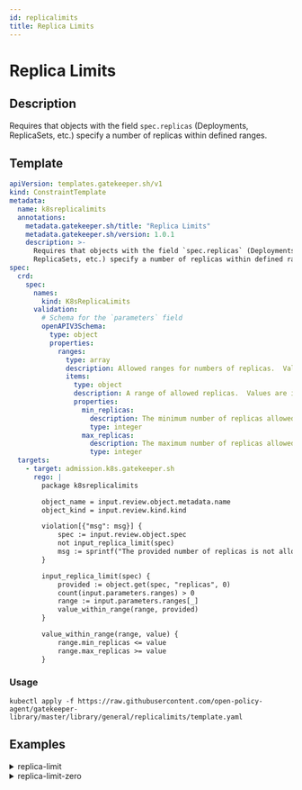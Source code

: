 ```yaml
---
id: replicalimits
title: Replica Limits
---
```


# Replica Limits

## Description
Requires that objects with the field `spec.replicas` (Deployments, ReplicaSets, etc.) specify a number of replicas within defined ranges.

## Template
```yaml
apiVersion: templates.gatekeeper.sh/v1
kind: ConstraintTemplate
metadata:
  name: k8sreplicalimits
  annotations:
    metadata.gatekeeper.sh/title: "Replica Limits"
    metadata.gatekeeper.sh/version: 1.0.1
    description: >-
      Requires that objects with the field `spec.replicas` (Deployments,
      ReplicaSets, etc.) specify a number of replicas within defined ranges.
spec:
  crd:
    spec:
      names:
        kind: K8sReplicaLimits
      validation:
        # Schema for the `parameters` field
        openAPIV3Schema:
          type: object
          properties:
            ranges:
              type: array
              description: Allowed ranges for numbers of replicas.  Values are inclusive.
              items:
                type: object
                description: A range of allowed replicas.  Values are inclusive.
                properties:
                  min_replicas:
                    description: The minimum number of replicas allowed, inclusive.
                    type: integer
                  max_replicas:
                    description: The maximum number of replicas allowed, inclusive.
                    type: integer
  targets:
    - target: admission.k8s.gatekeeper.sh
      rego: |
        package k8sreplicalimits

        object_name = input.review.object.metadata.name
        object_kind = input.review.kind.kind

        violation[{"msg": msg}] {
            spec := input.review.object.spec
            not input_replica_limit(spec)
            msg := sprintf("The provided number of replicas is not allowed for %v: %v. Allowed ranges: %v", [object_kind, object_name, input.parameters])
        }

        input_replica_limit(spec) {
            provided := object.get(spec, "replicas", 0)
            count(input.parameters.ranges) > 0
            range := input.parameters.ranges[_]
            value_within_range(range, provided)
        }

        value_within_range(range, value) {
            range.min_replicas <= value
            range.max_replicas >= value
        }

```

### Usage
```shell
kubectl apply -f https://raw.githubusercontent.com/open-policy-agent/gatekeeper-library/master/library/general/replicalimits/template.yaml
```
## Examples
<details>
<summary>replica-limit</summary><blockquote>

<details>
<summary>constraint</summary>

```yaml
apiVersion: constraints.gatekeeper.sh/v1beta1
kind: K8sReplicaLimits
metadata:
  name: replica-limits
spec:
  match:
    kinds:
      - apiGroups: ["apps"]
        kinds: ["Deployment"]
      - apiGroups: ["autoscaling"]
        kinds: ["Scale"]
  parameters:
    ranges:
    - min_replicas: 3
      max_replicas: 50

```

Usage

```shell
kubectl apply -f https://raw.githubusercontent.com/open-policy-agent/gatekeeper-library/master/library/general/replicalimits/samples/replicalimits/constraint.yaml
```

</details>

<details>
<summary>example-allowed</summary>

```yaml
apiVersion: apps/v1
kind: Deployment
metadata:
  name: allowed-deployment
spec:
  selector:
    matchLabels:
      app: nginx
  replicas: 3
  template:
    metadata:
      labels:
        app: nginx
    spec:
      containers:
      - name: nginx
        image: nginx:1.14.2
        ports:
        - containerPort: 80

```

Usage

```shell
kubectl apply -f https://raw.githubusercontent.com/open-policy-agent/gatekeeper-library/master/library/general/replicalimits/samples/replicalimits/example_allowed.yaml
```

</details>
<details>
<summary>example-scale-allowed</summary>

```yaml
apiVersion: autoscaling/v1
kind: Scale
metadata:
  name: allowed-deployment
spec:
  replicas: 3

```

Usage

```shell
kubectl apply -f https://raw.githubusercontent.com/open-policy-agent/gatekeeper-library/master/library/general/replicalimits/samples/replicalimits/example_scale_allowed.yaml
```

</details>
<details>
<summary>example-disallowed</summary>

```yaml
apiVersion: apps/v1
kind: Deployment
metadata:
  name: disallowed-deployment
spec:
  selector:
    matchLabels:
      app: nginx
  replicas: 100
  template:
    metadata:
      labels:
        app: nginx
    spec:
      containers:
      - name: nginx
        image: nginx:1.14.2
        ports:
        - containerPort: 80

```

Usage

```shell
kubectl apply -f https://raw.githubusercontent.com/open-policy-agent/gatekeeper-library/master/library/general/replicalimits/samples/replicalimits/example_disallowed.yaml
```

</details>
<details>
<summary>example-scale-disallowed</summary>

```yaml
apiVersion: autoscaling/v1
kind: Scale
metadata:
  name: allowed-deployment
spec:
  replicas: 100

```

Usage

```shell
kubectl apply -f https://raw.githubusercontent.com/open-policy-agent/gatekeeper-library/master/library/general/replicalimits/samples/replicalimits/example_scale_disallowed.yaml
```

</details>


</blockquote></details><details>
<summary>replica-limit-zero</summary><blockquote>

<details>
<summary>constraint</summary>

```yaml
apiVersion: constraints.gatekeeper.sh/v1beta1
kind: K8sReplicaLimits
metadata:
  name: replica-limits
spec:
  match:
    kinds:
      - apiGroups: ["apps"]
        kinds: ["Deployment"]
      - apiGroups: ["autoscaling"]
        kinds: ["Scale"]
  parameters:
    ranges:
    - min_replicas: 0
      max_replicas: 50

```

Usage

```shell
kubectl apply -f https://raw.githubusercontent.com/open-policy-agent/gatekeeper-library/master/library/general/replicalimits/samples/replicalimits_zero/constraint.yaml
```

</details>

<details>
<summary>example-allowed</summary>

```yaml
apiVersion: apps/v1
kind: Deployment
metadata:
  name: allowed-deployment
spec:
  selector:
    matchLabels:
      app: nginx
  replicas: 0
  template:
    metadata:
      labels:
        app: nginx
    spec:
      containers:
      - name: nginx
        image: nginx:1.14.2
        ports:
        - containerPort: 80

```

Usage

```shell
kubectl apply -f https://raw.githubusercontent.com/open-policy-agent/gatekeeper-library/master/library/general/replicalimits/samples/replicalimits_zero/example_allowed.yaml
```

</details>
<details>
<summary>example-scale-allowed</summary>

```yaml
apiVersion: autoscaling/v1
kind: Scale
metadata:
  name: allowed-deployment
# kubectl scale deploy <name> --replicas=0 creates a Scale
# resource with an empty spec, not replicas:0
spec: {}

```

Usage

```shell
kubectl apply -f https://raw.githubusercontent.com/open-policy-agent/gatekeeper-library/master/library/general/replicalimits/samples/replicalimits_zero/example_scale_allowed.yaml
```

</details>
<details>
<summary>example-disallowed</summary>

```yaml
apiVersion: apps/v1
kind: Deployment
metadata:
  name: disallowed-deployment
spec:
  selector:
    matchLabels:
      app: nginx
  replicas: 100
  template:
    metadata:
      labels:
        app: nginx
    spec:
      containers:
      - name: nginx
        image: nginx:1.14.2
        ports:
        - containerPort: 80

```

Usage

```shell
kubectl apply -f https://raw.githubusercontent.com/open-policy-agent/gatekeeper-library/master/library/general/replicalimits/samples/replicalimits_zero/example_disallowed.yaml
```

</details>
<details>
<summary>example-scale-disallowed</summary>

```yaml
apiVersion: autoscaling/v1
kind: Scale
metadata:
  name: allowed-deployment
spec:
  replicas: 100

```

Usage

```shell
kubectl apply -f https://raw.githubusercontent.com/open-policy-agent/gatekeeper-library/master/library/general/replicalimits/samples/replicalimits_zero/example_scale_disallowed.yaml
```

</details>


</blockquote></details>